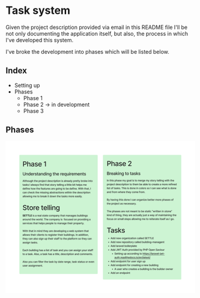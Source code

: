 # Task system

Given the project description provided via email in this README file I'll be not only documenting the application itself, but also, the process in which I've developed this system.

I've broke the development into phases which will be listed below.

## Index

- Setting up
- Phases
    - Phase 1
    - Phase 2 -> in development
    - Phase 3

## Phases

![phase1oftheproject](/phase1_2.png "Phase 1")
